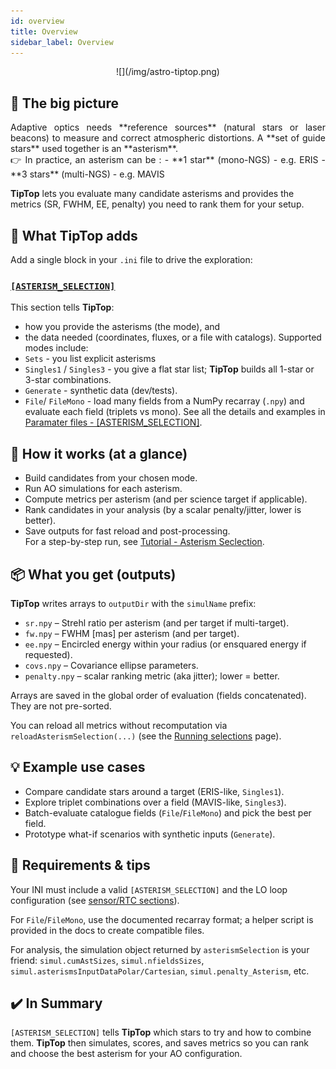 ```yaml
---
id: overview
title: Overview
sidebar_label: Overview
---
```


<p align="center">
![](/img/astro-tiptop.png)
</p>


## 🌌 The big picture
<p align="justify">
Adaptive optics needs **reference sources** (natural stars or laser beacons) to measure and correct atmospheric distortions. A **set of guide stars** used together is an **asterism**. <br/>
👉 In practice, an asterism can be :
- **1 star** (mono-NGS) - e.g. ERIS 
- **3 stars** (multi-NGS) - e.g. MAVIS

**TipTop** lets you evaluate many candidate asterisms and provides the metrics (SR, FWHM, EE, penalty) you need to rank them for your setup.
</p>

## 🤔 What TipTop adds

Add a single block in your `.ini` file to drive the exploration:
### [`[ASTERISM_SELECTION]`](/docs/aquila/parameterfiles.md)

This section tells **TipTop**:
- how you provide the asterisms (the mode), and
- the data needed (coordinates, fluxes, or a file with catalogs).
Supported modes include:
- `Sets` - you list explicit asterisms
- `Singles1` / `Singles3` - you give a flat star list; **TipTop** builds all 1-star or 3-star combinations.
- `Generate` - synthetic data (dev/tests).
- `File`/ `FileMono` - load many fields from a NumPy recarray (`.npy`) and evaluate each field (triplets vs mono).
See all the details and examples in [Paramater files - [ASTERISM_SELECTION]](/docs/aquila/parameterfiles.md).

## 🔁 How it works (at a glance)

- Build candidates from your chosen mode.
- Run AO simulations for each asterism.
- Compute metrics per asterism (and per science target if applicable).
- Rank candidates in your analysis (by a scalar penalty/jitter, lower is better).
- Save outputs for fast reload and post-processing.<br/>
For a step-by-step run, see [Tutorial - Asterism Seclection](/docs/aquila/tuto_ast_select.mdx).

## 📦 What you get (outputs)

**TipTop** writes arrays to `outputDir` with the `simulName` prefix:

- `sr.npy` – Strehl ratio per asterism (and per target if multi-target).
- `fw.npy` – FWHM [mas] per asterism (and per target).
- `ee.npy` – Encircled energy within your radius (or ensquared energy if requested).
- `covs.npy` – Covariance ellipse parameters.
- `penalty.npy` – scalar ranking metric (aka jitter); lower = better.

Arrays are saved in the global order of evaluation (fields concatenated). They are not pre-sorted.<br/>

You can reload all metrics without recomputation via `reloadAsterismSelection(...)` (see the [Running selections](/docs/aquila/running_selection.md) page).

## 💡 Example use cases

- Compare candidate stars around a target (ERIS-like, `Singles1`).
- Explore triplet combinations over a field (MAVIS-like, `Singles3`).
- Batch-evaluate catalogue fields (`File`/`FileMono`) and pick the best per field.
- Prototype what-if scenarios with synthetic inputs (`Generate`).

## 🔧 Requirements & tips

Your INI must include a valid `[ASTERISM_SELECTION]` and the LO loop configuration (see [sensor/RTC sections](/docs/orion/parameterfiles.md)).

For `File`/`FileMono`, use the documented recarray format; a helper script is provided in the docs to create compatible files.

For analysis, the simulation object returned by `asterismSelection` is your friend:
`simul.cumAstSizes`, `simul.nfieldsSizes`, `simul.asterismsInputDataPolar/Cartesian`, `simul.penalty_Asterism`, etc.

## ✔️ In Summary

`[ASTERISM_SELECTION]` tells **TipTop** which stars to try and how to combine them.
**TipTop** then simulates, scores, and saves metrics so you can rank and choose the best asterism for your AO configuration.
